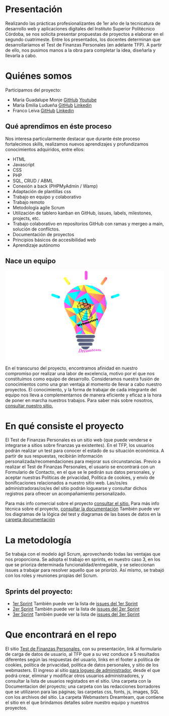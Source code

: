 # Presentación

Realizando las prácticas profesionalizantes de 1er año de la tecnicatura de desarrollo web y aplicaciones digitales del Instituto Superior Politécnico Córdoba, se nos solicita presentar propuestas de proyectos a elaborar en el segundo cuatrimeste. Entre los presentados, los docentes determinan que desarrollaríamos el Test de Finanzas Personales (en adelante TFP). A partir de ello, nos pusimos manos a la obra para completar la idea, diseñarla y llevarla a cabo.

# Quiénes somos

Participamos del proyecto:
 - Maria Guadalupe Monje [GitHub](https://github.com/GuadaMongeBarale) [Youtube](https://www.youtube.com/channel/UC9mW6BOXoLPrqxXAcwqPkUg)
 - Maria Emilia Ludueña [GitHub](https://github.com/MaEmiliaLuduena) [Linkedin](https://www.linkedin.com/in/mar%C3%ADa-emilia-ludue%C3%B1a/)
 - Franco Leiva [GitHub](https://github.com/leiva7) [Linkedin](https://www.linkedin.com/in/franco-leiva-7b377134/)
 
 
 ## Qué aprendimos en éste proceso
	
Nos interesa particularmente destacar que durante éste proceso fortalecimos skills, realizamos nuevos aprendizajes y profundizamos conocimientos adquiridos, entre ellos:
- HTML
- Javascript
- CSS
- PHP
- SQL, CRUD / ABML
- Conexión a back (PHPMyAdmin / Wamp)
- Adaptación de plantillas css
- Trabajo en equipo y colaborativo
- Trabajo remoto
- Metodología agile Scrum
- Utilización de tablero kanban en GitHub, issues, labels, milestones, projects, etc.
- Trabajo colaborativo en repositorios GitHub con ramas y mergeo a main, solución de conflictos. 
- Documentación de proyectos
- Principios básicos de accesibilidad web
- Aprendizaje autónomo

## Nace un equipo

<p align="center">
  <img src="Webmasters%20Dreamteam/images/LogoParaWeb.png" />
</p>
  
En el transcurso del proyecto, encontramos afinidad en nuestro compromiso por realizar una labor de excelencia, motivo por el que nos constituímos como equipo de desarrollo. 
Consideramos nuestra fusión de conocimientos como una gran ventaja al momento de llevar a cabo nuestro proyectos. El conocimiento, y la forma de trabajar de cada integrante del equipo nos lleva a complementarnos de manera eficiente y eficaz a la hora de poner en marcha nuestros trabajos.
Para saber más sobre nosotros, [consultar nuestro sitio.](Webmasters%20Dreamteam/project.html)


# En qué consiste el proyecto
El Test de Finanzas Personales es un sitio web (que puede venderse e integrarse a sitios sobre finanzas ya existentes). En el TFP, los usuarios podrán realizar un test para conocer el estado de su situación económica. A partir de sus respuestas, recibirán información personalizada/recomendaciones para mejorar sus circunstancias. 
Previo a realizar el Test de Finanzas Personales, el usuario se encontrará con un Formulario de Contacto, en el que se le pedirán sus datos personales, y aceptar nuestras Políticas de privacidad, Política de cookies, y envío de bonificaciones relacionados a nuestro sitio web. Las/os/es administradoras/os/es del sitio podrán loguearse y consultar dichos registros para ofrecer un acompañamiento personalizado.

Para más info comercial sobre el proyecto [consultar el sitio.](Webmasters%20Dreamteam/index.html)
Para más info técnica sobre el proyecto, [consultar la documentación](Documentacion/TFP-Especificacion-ieee-830.docx)
También puede ver los diagramas de la lógica del test y diagramas de las bases de datos en la [carpeta documentación](Documentacion)

# La metodología

Se trabaja con el modelo ágil Scrum, aprovechando todas las ventajas que nos proporciona. Se adopta el trabajo en sprints, en nuestro caso 3, en los que se prioriza determinada funcionalidad/entregable, y se seleccionan issues a trabajar para resolver aquello que se priorizó. Así mismo, se trabajó con los roles y reuniones propias del Scrum.

## Sprints del proyecto:

- [1er Sprint](https://github.com/practicaproISPC/grupo-5-g5/milestone/2) También puede ver la lista de [issues del 1er Sprint](https://github.com/practicaproISPC/grupo-5-g5/issues?q=is%3Aissue+milestone%3A%221+er+Sprint%22+)  
- [2er Sprint](https://github.com/practicaproISPC/grupo-5-g5/milestone/3) También puede ver la lista de [issues del 2er Sprint](https://github.com/practicaproISPC/grupo-5-g5/issues?q=is%3Aissue+milestone%3A%222+do+Sprint%22+)
- [3er Sprint](https://github.com/practicaproISPC/grupo-5-g5/milestone/4) También puede ver la lista de [issues del 3er Sprint](https://github.com/practicaproISPC/grupo-5-g5/issues?q=is%3Aissue+milestone%3A%223er+Sprint%22+)
	


# Que encontrará en el repo
El sitio [Test de Finanzas Personales](index.php), con su presentación, link al formulario de carga de datos de usuario, al TFP que a su vez conduce a 5 resultados diferentes según las respuestas del usuario, links en el footer a política de cookies, política de privacidad, política de datos personales, y sitio de los webmasters.
El ingreso al sitio [para logueo de administrador](adminloggin.php), desde el que podrá crear, eliminar y modificar otros usuarios administradores, y consultar la lista de usuarios registados en el sitio.
Una carpeta con la Documentacion del proyecto; una carpeta con las redacciones borradores que se utilizaron para las páginas; las carpetas css, fonts, js, images, SQL con los archivos del sitio.
La carpeta Webmasters Dreamteam, que contiene el sitio en el que brindamos detalles sobre nuestro equipo y nuestros proyectos.